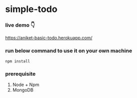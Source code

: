 # simple-todo

### live demo 👇
https://aniket-basic-todo.herokuapp.com/

### run below command to use it on your own machine
```npm install```

### prerequisite
1. Node + Npm
1. MongoDB


